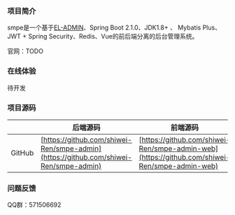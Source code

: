 ### **项目简介**

smpe是一个基于[EL-ADMIN](https://el-admin.vip/)、Spring Boot 2.1.0、JDK1.8+ 、 Mybatis Plus、JWT + Spring Security、Redis、Vue的前后端分离的后台管理系统。

官网：TODO

### **在线体验**

待开发

### **项目源码**

|        | 后端源码                                                     | 前端源码                                                     |
| ------ | ------------------------------------------------------------ | ------------------------------------------------------------ |
| GitHub | [https://github.com/shiwei-Ren/smpe-admin](https://github.com/shiwei-Ren/smpe-admin) | [https://github.com/shiwei-Ren/smpe-admin-web](https://github.com/shiwei-Ren/smpe-admin-web) |

### **问题反馈**

QQ群：571506692